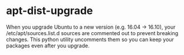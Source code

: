 # apt-dist-upgrade
When you upgrade Ubuntu to a new version (e.g. 16.04 -> 16.10), your /etc/apt/sources.list.d sources are commented out to prevent breaking changes. This python utility uncomments them so you can keep your packages even after you upgrade.
